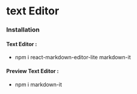 # text Editor

### Installation 

#### Text Editor :
- npm i react-markdown-editor-lite markdown-it

#### Preview Text Editor :   
- npm i markdown-it